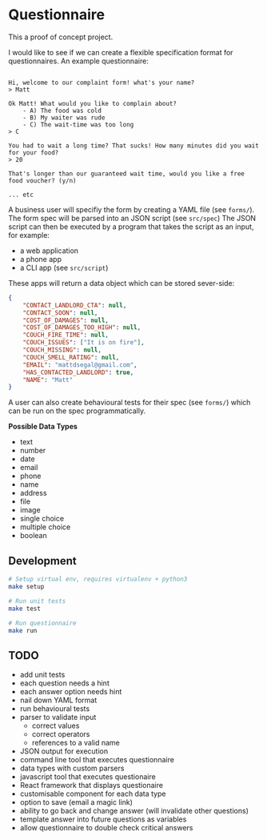 # Questionnaire

This a proof of concept project.

I would like to see if we can create a flexible specification format for questionnaires. An example questionnaire:

```

Hi, welcome to our complaint form! what's your name?
> Matt

Ok Matt! What would you like to complain about?
    - A) The food was cold
    - B) My waiter was rude
    - C) The wait-time was too long
> C

You had to wait a long time? That sucks! How many minutes did you wait for your food?
> 20

That's longer than our guaranteed wait time, would you like a free food voucher? (y/n)

... etc

```

A business user will specifiy the form by creating a YAML file (see `forms/`).
The form spec will be parsed into an JSON script (see `src/spec`)
The JSON script can then be executed by a program that takes the script as an input, for example:

- a web application
- a phone app
- a CLI app (see `src/script`)

These apps will return a data object which can be stored sever-side:

```json
{
    "CONTACT_LANDLORD_CTA": null,
    "CONTACT_SOON": null,
    "COST_OF_DAMAGES": null,
    "COST_OF_DAMAGES_TOO_HIGH": null,
    "COUCH_FIRE_TIME": null,
    "COUCH_ISSUES": ["It is on fire"],
    "COUCH_MISSING": null,
    "COUCH_SMELL_RATING": null,
    "EMAIL": "mattdsegal@gmail.com",
    "HAS_CONTACTED_LANDLORD": true,
    "NAME": "Matt"
}
```

A user can also create behavioural tests for their spec (see `forms/`) which can be run on the spec programmatically.

**Possible Data Types**

- text
- number
- date
- email
- phone
- name
- address
- file
- image
- single choice
- multiple choice
- boolean

## Development

```bash
# Setup virtual env, requires virtualenv + python3
make setup

# Run unit tests
make test

# Run questionnaire
make run
```

## TODO

- add unit tests
- each question needs a hint
- each answer option needs hint
- nail down YAML format
- run behavioural tests
- parser to validate input
    - correct values
    - correct operators
    - references to a valid name
- JSON output for execution
- command line tool that executes questionnaire
- data types with custom parsers
- javascript tool that executes questionaire
- React framework that displays questionaire
- customisable component for each data type
- option to save (email a magic link)
- ability to go back and change answer (will invalidate other questions)
- template answer into future questions as variables
- allow questionnaire to double check critical answers
